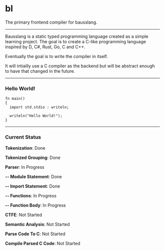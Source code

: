 # bl
The primary frontend compiler for bausslang.

---

Bausslang is a static typed programming language created as a simple learning project. The goal is to create a C-like programming language inspired by D, C#, Rust, Go, C and C++.

Eventually the goal is to write the compiler in itself.

It will intiailly use a C compiler as the backend but will be abstract enough to have that changed in the future.

---

### Hello World!

```
fn main()
{
  import std.stdio : writeln;
  
  writeln("Hello World!");
}
```

---

### Current Status

**Tokenization**: Done

**Tokenized Grouping**: Done

**Parser**: In Progress

**-- Module Statement**: Done
  
**-- Import Statement**: Done
  
**-- Functions**: In Progress

**-- Function Body**: In Progress
  
**CTFE**: Not Started

**Semantic Analysis**: Not Started

**Parse Code To C**: Not Started

**Compile Parsed C Code**: Not Started
